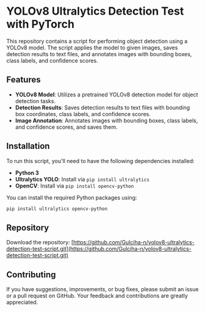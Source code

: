 # YOLOv8 Ultralytics Detection Test with PyTorch

This repository contains a script for performing object detection using a YOLOv8 model. The script applies the model to given images, saves detection results to text files, and annotates images with bounding boxes, class labels, and confidence scores.

## Features

- **YOLOv8 Model**: Utilizes a pretrained YOLOv8 detection model for object detection tasks.
- **Detection Results**: Saves detection results to text files with bounding box coordinates, class labels, and confidence scores.
- **Image Annotation**: Annotates images with bounding boxes, class labels, and confidence scores, and saves them.

## Installation

To run this script, you'll need to have the following dependencies installed:

- **Python 3**
- **Ultralytics YOLO**: Install via `pip install ultralytics`
- **OpenCV**: Install via `pip install opencv-python`

You can install the required Python packages using:

```bash
pip install ultralytics opencv-python
```

## Repository

Download the repository: [https://github.com/Gulciha-n/yolov8-ultralytics-detection-test-script.git](https://github.com/Gulciha-n/yolov8-ultralytics-detection-test-script.git)

## Contributing

If you have suggestions, improvements, or bug fixes, please submit an issue or a pull request on GitHub. Your feedback and contributions are greatly appreciated.
